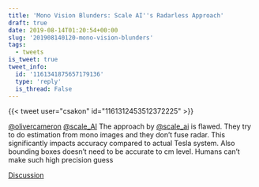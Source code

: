 ```yaml
---
title: 'Mono Vision Blunders: Scale AI''s Radarless Approach'
draft: true
date: 2019-08-14T01:20:54+00:00
slug: '201908140120-mono-vision-blunders'
tags:
  - tweets
is_tweet: true
tweet_info:
  id: '1161341875657179136'
  type: 'reply'
  is_thread: False
---
```




{{< tweet user="csakon" id="1161312453512372225" >}}

[@olivercameron](https://x.com/olivercameron) [@scale_AI](https://x.com/scale_AI) The approach by [@scale_ai](https://x.com/scale_ai) is flawed. They try to do estimation from mono images and they don’t fuse radar. This significantly impacts accuracy compared to actual Tesla system. Also bounding boxes doesn’t need to be accurate to cm level. Humans can’t make such high precision guess

[Discussion](https://x.com/sytelus/status/1161341875657179136)

